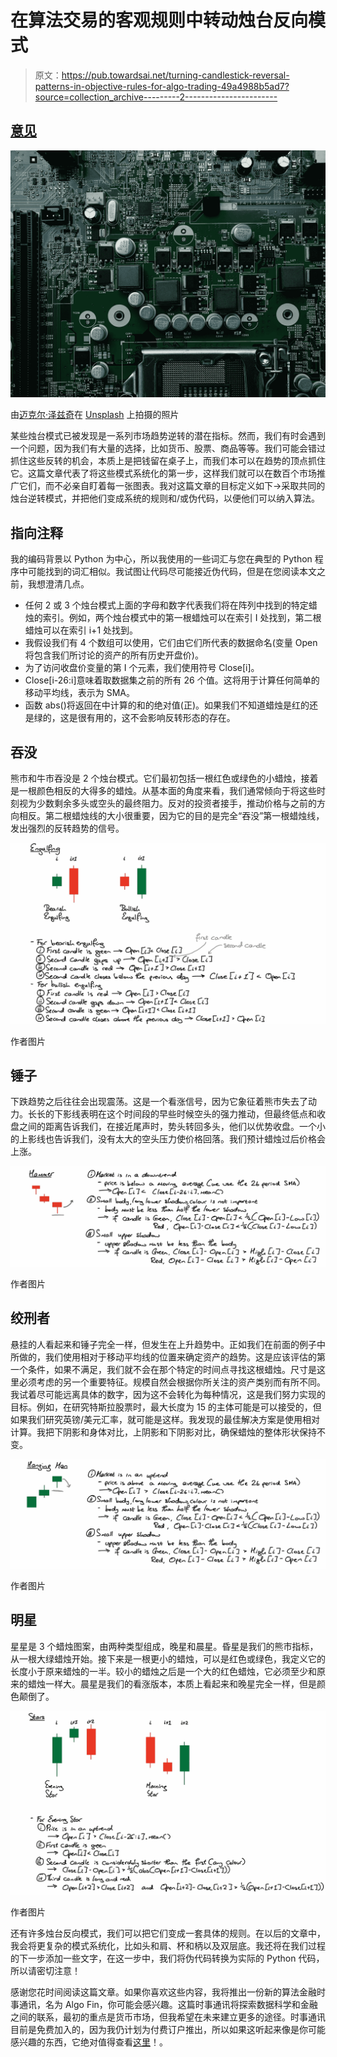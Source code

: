 # 在算法交易的客观规则中转动烛台反向模式

> 原文：<https://pub.towardsai.net/turning-candlestick-reversal-patterns-in-objective-rules-for-algo-trading-49a4988b5ad7?source=collection_archive---------2----------------------->

## [意见](https://towardsai.net/p/category/opinion)

![](img/c8678e0080fde90eaeb8c58e4f65608a.png)

由[迈克尔·泽兹奇](https://unsplash.com/@lazycreekimages?utm_source=unsplash&utm_medium=referral&utm_content=creditCopyText)在 [Unsplash](https://unsplash.com/?utm_source=unsplash&utm_medium=referral&utm_content=creditCopyText) 上拍摄的照片

某些烛台模式已被发现是一系列市场趋势逆转的潜在指标。然而，我们有时会遇到一个问题，因为我们有大量的选择，比如货币、股票、商品等等。我们可能会错过抓住这些反转的机会，本质上是把钱留在桌子上，而我们本可以在趋势的顶点抓住它。这篇文章代表了将这些模式系统化的第一步，这样我们就可以在数百个市场推广它们，而不必亲自盯着每一张图表。我对这篇文章的目标定义如下->采取共同的烛台逆转模式，并把他们变成系统的规则和/或伪代码，以便他们可以纳入算法。

## 指向注释

我的编码背景以 Python 为中心，所以我使用的一些词汇与您在典型的 Python 程序中可能找到的词汇相似。我试图让代码尽可能接近伪代码，但是在您阅读本文之前，我想澄清几点。

*   任何 2 或 3 个烛台模式上面的字母和数字代表我们将在阵列中找到的特定蜡烛的索引。例如，两个烛台模式中的第一根蜡烛可以在索引 I 处找到，第二根蜡烛可以在索引 i+1 处找到。
*   我假设我们有 4 个数组可以使用，它们由它们所代表的数据命名(变量 Open 将包含我们所讨论的资产的所有历史开盘价)。
*   为了访问收盘价变量的第 I 个元素，我们使用符号 Close[i]。
*   Close[i-26:i]意味着取数据集之前的所有 26 个值。这将用于计算任何简单的移动平均线，表示为 SMA。
*   函数 abs()将返回在中计算的和的绝对值(正)。如果我们不知道蜡烛是红的还是绿的，这是很有用的，这不会影响反转形态的存在。

## 吞没

熊市和牛市吞没是 2 个烛台模式。它们最初包括一根红色或绿色的小蜡烛，接着是一根颜色相反的大得多的蜡烛。从基本面的角度来看，我们通常倾向于将这些时刻视为少数剩余多头或空头的最终阻力。反对的投资者接手，推动价格与之前的方向相反。第二根蜡烛线的大小很重要，因为它的目的是完全“吞没”第一根蜡烛线，发出强烈的反转趋势的信号。

![](img/887a024f30e2aa3e59d73f45922b051f.png)

作者图片

## 锤子

下跌趋势之后往往会出现震荡。这是一个看涨信号，因为它象征着熊市失去了动力。长长的下影线表明在这个时间段的早些时候空头的强力推动，但最终低点和收盘之间的距离告诉我们，在接近尾声时，势头转回多头，他们以优势收盘。一个小的上影线也告诉我们，没有太大的空头压力使价格回落。我们预计蜡烛过后价格会上涨。

![](img/259551362e936b3945b48b5916f4694a.png)

作者图片

## 绞刑者

悬挂的人看起来和锤子完全一样，但发生在上升趋势中。正如我们在前面的例子中所做的，我们使用相对于移动平均线的位置来确定资产的趋势。这是应该评估的第一个条件，如果不满足，我们就不会在那个特定的时间点寻找这根蜡烛。尺寸是这里必须考虑的另一个重要特征。规模自然会根据你所关注的资产类别而有所不同。我试着尽可能远离具体的数字，因为这不会转化为每种情况，这是我们努力实现的目标。例如，在研究特斯拉股票时，最大长度为 15 的主体可能是可以接受的，但如果我们研究英镑/美元汇率，就可能是这样。我发现的最佳解决方案是使用相对计算。我把下阴影和身体对比，上阴影和下阴影对比，确保蜡烛的整体形状保持不变。

![](img/5a9262dc408c76b04621a12b55cca0d2.png)

作者图片

## 明星

星星是 3 个蜡烛图案，由两种类型组成，晚星和晨星。昏星是我们的熊市指标，从一根大绿蜡烛开始。接下来是一根更小的蜡烛，可以是红色或绿色，我定义它的长度小于原来蜡烛的一半。较小的蜡烛之后是一个大的红色蜡烛，它必须至少和原来的蜡烛一样大。晨星是我们的看涨版本，本质上看起来和晚星完全一样，但是颜色颠倒了。

![](img/3b13432a3b91a39237ef5d8742d97fa6.png)

作者图片

还有许多烛台反向模式，我们可以把它们变成一套具体的规则。在以后的文章中，我会将更复杂的模式系统化，比如头和肩、杯和柄以及双层底。我还将在我们过程的下一步添加一些文字，在这一步中，我们将伪代码转换为实际的 Python 代码，所以请密切注意！

感谢您花时间阅读这篇文章。如果你喜欢这些内容，我将推出一份新的算法金融时事通讯，名为 Algo Fin，你可能会感兴趣。这篇时事通讯将探索数据科学和金融之间的联系，最初的重点是货币市场，但我希望在未来建立更多的途径。时事通讯目前是免费加入的，因为我仍计划为付费订户推出，所以如果这听起来像是你可能感兴趣的东西，它绝对值得查看[这里](https://algofin.substack.com/p/coming-soon)！。